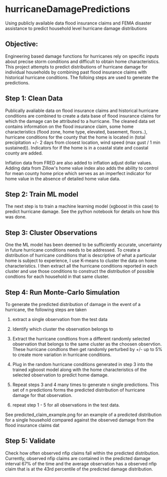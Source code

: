 # hurricaneDamagePredictions
Using publicly available data flood insurance claims and FEMA disaster assistance to predict household level hurricane damage distributions

## Objective:
Engineering based damage functions for hurricanes rely on specific inputs about precise storm conditions and difficult to obtain home characteristics. This project attempts to predict distributions of hurricane damage for individual households by combining past flood insurance claims with historical hurricane conditions. The folloing steps are used to generate the predictions.

## Step 1: Clean Data
Publically avaliable data on flood insurance claims and historical hurricane conditions are combined to create a data base of flood insurance claims for which the damage can be attributed to a hurricane. The cleaned data set contains information on the flood insurance claim, some home characteristics (flood zone, home type, elevated, basement, floors..), hurricane conditions for the county that the home is located in (total precipitation +/- 2 days from closest location, wind speed (max gust / 1 min sustained)). Indicators for if the home is in a coastal state and coastal county are added.

Inflation data from FRED are also added to inflation adjust dollar values. Adding data from Zillow's home value index also adds the ability to control for mean county home price which serves as an imperfect indicator for home value in the absence of detailed home value data. 

## Step 2: Train ML model
The next step is to train a machine learning model (xgboost in this case) to predict hurricane damage. See the python notebook for details on how this was done.

## Step 3: Cluster Observations 
One the ML model has been deemed to be sufficiently accurate, uncertainty in future hurricane conditions needs to be addressed. To create a distribution of hurricane conditions that is descriptive of what a particular home is subject to experience, I use K-means to cluster the data on home characteristics. I then extract all the hurricane conditions reported in each cluster and use those conditions to construct the distribution of possible condtions for each household in that same cluster.

## Step 4: Run Monte-Carlo Simulation
To generate the predicted distribution of damage in the event of a hurricane, the following steps are taken

  1) extract a single observation from the test data
  
  2) Identify which cluster the observation belongs to
  
  3) Extract the hurricane condtions from a different randomly selected observation that belongs to the same cluster as the choosen observtion. These hurricane condtions then get randomly perturbed by +/- up to 5% to create more variation in hurricane conditions.
  
  4) Plug in the random hurricane conditions generated in step 3 into the trained xgboost model along with the home characteristics of the selected observation to predict home damage.
  
  5) Repeat steps 3 and 4 many times to generate n single predictions. This set of n predictions forms the predicted distribution of hurricane damage for that observation.
  
  6) repeat step 1 - 5 for all observations in the test data.
  
  See predicted_claim_example.png for an example of a predicted distribution for a single household compared against the observed damage from the flood insurance claims dat


## Step 5: Validate
Check how often observed nfip claims fall within the predicted distribution. Currently, observed nfip claims are contained in the predicted damage interval 67% of the time and the average observation has a observed nfip claim that is at the 43rd percentile of the predicted damage distribution.


